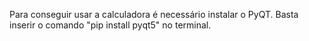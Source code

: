 Para conseguir usar a calculadora é necessário instalar o PyQT.
Basta inserir o comando "pip install pyqt5" no terminal.
